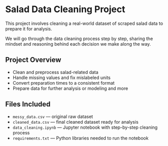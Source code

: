 # Salad Data Cleaning Project

This project involves cleaning a real-world dataset of scraped salad data to prepare it for analysis.

We will go through the data cleaning process step by step, sharing the mindset and reasoning behind each decision we make along the way.

## Project Overview

- Clean and preprocess salad-related data
- Handle missing values and fix mislabeled units
- Convert preparation times to a consistent format
- Prepare data for further analysis or modeling and more

## Files Included

- `messy_data.csv` — original raw dataset
- `cleaned_data.csv` — final cleaned dataset ready for analysis
- `data_cleaning.ipynb` — Jupyter notebook with step-by-step cleaning process
- `requirements.txt` — Python libraries needed to run the notebook
